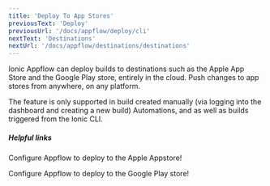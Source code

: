 ```yaml
---
title: 'Deploy To App Stores'
previousText: 'Deploy'
previousUrl: '/docs/appflow/deploy/cli'
nextText: 'Destinations'
nextUrl: '/docs/appflow/destinations/destinations'
---
```


Ionic Appflow can deploy builds to destinations such as the Apple App Store and the Google Play store, entirely in the cloud.
Push changes to app stores from anywhere, on any platform.

The feature is only supported in build created manually (via logging into the dashboard and creating a new build) Automations, and as well as builds triggered from the Ionic CLI.


##### Helpful links

<docs-cards>
  <docs-card header="Setup deploy to Apple Appstore" href="/docs/appflow/destinations/apple" icon="/docs/assets/icons/guide-quickstart-icon.png">
    <p>Configure Appflow to deploy to the Apple Appstore!</p>
  </docs-card>

  <docs-card header="Setup deploy to Google Play store" href="/docs/appflow/destinations/google" icon="/docs/assets/icons/guide-quickstart-icon.png">
    <p>Configure Appflow to deploy to the Google Play store!</p>
  </docs-card>

</docs-cards>
